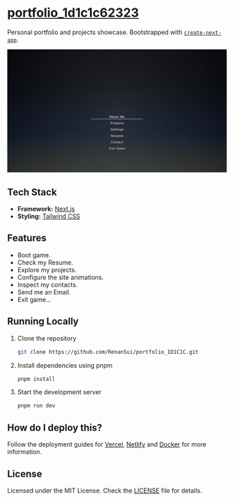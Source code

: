 # [portfolio_1d1c1c62323](https://renansui.vercel.app)

Personal portfolio and projects showcase.
Bootstrapped with [`create-next-app`](https://github.com/vercel/next.js/tree/canary/packages/create-next-app).

[![portfolio_1d1c1c62323](./public/images/landing_page.png)](https://renansui.vercel.app)

## Tech Stack

- **Framework:** [Next.js](https://nextjs.org)
- **Styling:** [Tailwind CSS](https://tailwindcss.com)

## Features

- Boot game.
- Check my Resume.
- Explore my projects.
- Configure the site animations.
- Inspect my contacts.
- Send me an Email.
- Exit game...

## Running Locally

1. Clone the repository

   ```bash
   git clone https://github.com/RenanSui/portfolio_1D1C1C.git
   ```

2. Install dependencies using pnpm

   ```bash
   pnpm install
   ```

3. Start the development server

   ```bash
   pnpm run dev
   ```

## How do I deploy this?

Follow the deployment guides for [Vercel](https://create.t3.gg/en/deployment/vercel), [Netlify](https://create.t3.gg/en/deployment/netlify) and [Docker](https://create.t3.gg/en/deployment/docker) for more information.

## License

Licensed under the MIT License. Check the [LICENSE](./LICENSE) file for details.
